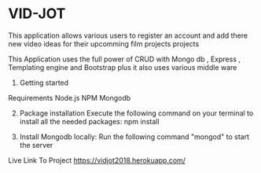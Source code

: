 # VID-JOT
This application allows various users to register an account and add there new  video ideas for their upcomming  film projects projects 

This Application uses the full power of CRUD with Mongo db , Express , Templating engine  and Bootstrap plus it also  uses various middle ware 

1) Getting started

Requirements
Node.js
NPM
Mongodb


2) Package installation
Execute the following command on your terminal to install all the needed packages:
npm install

3) Install Mongodb locally: 
Run the following command "mongod" to start the server

Live Link To Project
https://vidjot2018.herokuapp.com/
